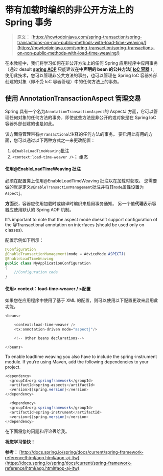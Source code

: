# 带有加载时编织的非公开方法上的 Spring 事务

> 原文： [https://howtodoinjava.com/spring-transaction/spring-transactions-on-non-public-methods-with-load-time-weaving/](https://howtodoinjava.com/spring-transaction/spring-transactions-on-non-public-methods-with-load-time-weaving/)

在本教程中，我们将学习如何在非公开方法上的任何 Spring 应用程序中应用事务（通过 deault [**spring AOP**](//howtodoinjava.com/spring/spring-aop/top-spring-aop-interview-questions-with-answers/) 只能建议在**中声明的 bean 的公共方法[ [IoC 容器](//howtodoinjava.com/spring/spring-core/different-spring-3-ioc-containers-with-example/)** ）。 使用此技术，您可以管理非公共方法的事务，也可以管理在 Spring IoC 容器外部创建的对象（即不受 IoC 容器管理）中的任何方法上的事务。

## 使用 AnnotationTransactionAspect 管理交易

Spring 具有一个名为`AnnotationTransactionAspect`的 AspectJ 方面，它可以管理任何对象的任何方法的事务，即使这些方法是非公开的或对象是在 Spring IoC 容器外部创建的也是如此。

该方面将管理带有`@Transactional`注释的任何方法的事务。 要启用此有用的方面，您可以通过以下两种方式之一来更改配置：

1.  `@EnableLoadTimeWeaving`批注
2.  `<context:load-time-weaver />`； 组态

#### 使用@EnableLoadTimeWeaving 批注

必须在配置类上使用@EnableLoadTimeWeaving 批注以在加载时获取。 您需要做的就是定义`@EnableTransactionManagement`批注并将其`mode`属性设置为`Aspectj`。

**方面**说，容器应使用加载时或编译时编织来启用事务通知。 另一个值**代理**表示容器应使用默认的 Spring AOP 机制。

It’s important to note that the aspect mode doesn’t support configuration of the @Transactional annotation on interfaces (should be used only on classes).

配置示例如下所示：

```java
@Configuration
@EnableTransactionManagement(mode = AdviceMode.ASPECTJ)
@EnableLoadTimeWeaving
public class MyApplicationConfiguration 
{ 
	//Configuration code
}

```

#### 使用&lt; context：load-time-weaver / &gt;配置

如果您在应用程序中使用了基于 XML 的配置，则可以使用以下配置更改来启用此功能。

```java
<beans>

    <context:load-time-weaver />
    <tx:annotation-driven mode="aspectj"/>  

    <!-- Other beans declarations-->

</beans>

```

To enable loadtime weaving you also have to include the spring-instrument module. If you’re using Maven, add the following dependencies to your project.

```java
<dependency>
  <groupId>org.springframework</groupId>
  <artifactId>spring-aspects</artifactId>
  <version>${spring.version}</version>
</dependency>

  <dependency>
  <groupId>org.springframework</groupId>
  <artifactId>spring-instrument</artifactId>
  <version>${spring.version}</version>
</dependency>

```

在下面将您的问题和评论丢给我。

**祝您学习愉快！**

**参考：** [http://docs.spring.io/spring/docs/current/spring-framework-reference/html/aop.html#aop-aj-ltw](https://docs.spring.io/spring/docs/current/spring-framework-reference/html/aop.html#aop-aj-ltw)